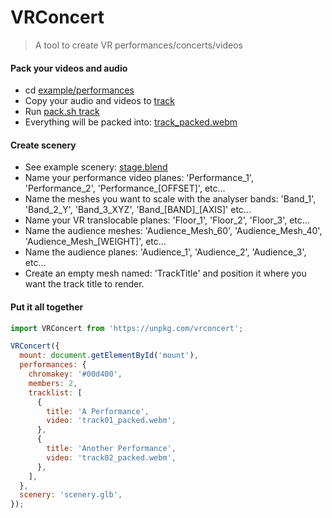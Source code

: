 VRConcert
==

> A tool to create VR performances/concerts/videos

#### Pack your videos and audio

 * cd [example/performances](https://github.com/danielesteban/vrconcert/tree/master/example/performances)
 * Copy your audio and videos to [track](https://github.com/danielesteban/vrconcert/tree/master/example/performances/track)
 * Run [pack.sh track](https://github.com/danielesteban/vrconcert/blob/master/example/performances/pack.sh)
 * Everything will be packed into: [track_packed.webm](https://github.com/danielesteban/vrconcert/blob/master/example/performances/track_packed.webm)

#### Create scenery

 * See example scenery: [stage.blend](https://github.com/danielesteban/vrconcert/blob/master/example/scenery/stage.blend)
 * Name your performance video planes: 'Performance_1', 'Performance_2', 'Performance_[OFFSET]', etc...
 * Name the meshes you want to scale with the analyser bands: 'Band_1', 'Band_2_Y', 'Band_3_XYZ', 'Band_[BAND]_[AXIS]' etc...
 * Name your VR translocable planes: 'Floor_1', 'Floor_2', 'Floor_3', etc...
 * Name the audience meshes: 'Audience_Mesh_60', 'Audience_Mesh_40', 'Audience_Mesh_[WEIGHT]', etc...
 * Name the audience planes: 'Audience_1', 'Audience_2', 'Audience_3', etc... 
 * Create an empty mesh named: 'TrackTitle' and position it where you want the track title to render. 

#### Put it all together

```js
import VRConcert from 'https://unpkg.com/vrconcert';

VRConcert({
  mount: document.getElementById('mount'),
  performances: {
    chromakey: '#00d400',
    members: 2,
    tracklist: [
      {
        title: 'A Performance',
        video: 'track01_packed.webm',
      },
      {
        title: 'Another Performance',
        video: 'track02_packed.webm',
      },
    ],
  },
  scenery: 'scenery.glb',
});
```
